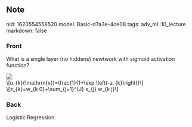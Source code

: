 ## Note
nid: 1620554558520
model: Basic-d7a3e-4ce08
tags: adv_ml::10_lecture
markdown: false

### Front
What is a single layer (no hiddens) newtwork with sigmoid
activation function?
<div><img src=
"paste-1b4d997ef44878da5fbfe4d009c258df38e979f7.jpg"></div>
<div>
  \[o_{k}(\mathrm{x})=\frac{1}{1+\exp \left(-z_{k}\right)}\]
</div>
<div>
  \[z_{k}=w_{k 0}+\sum_{j=1}^{J} x_{j} w_{k j}\]
</div>

### Back
Logistic Regression.
